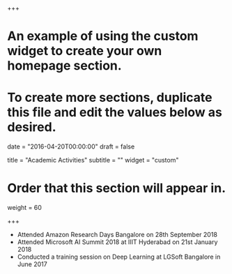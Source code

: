 +++
# An example of using the custom widget to create your own homepage section.
# To create more sections, duplicate this file and edit the values below as desired.

date = "2016-04-20T00:00:00"
draft = false

title = "Academic Activities"
subtitle = ""
widget = "custom"

# Order that this section will appear in.
weight = 60

+++

* Attended Amazon Research Days Bangalore on 28th September 2018
* Attended Microsoft AI Summit 2018 at IIIT Hyderabad on 21st January 2018
* Conducted a training session on Deep Learning at LGSoft Bangalore in June 2017

